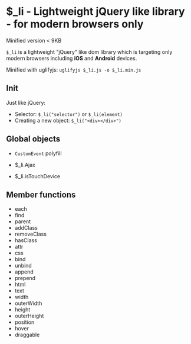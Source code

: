 $_li - Lightweight jQuery like library - for modern browsers only
====

Minified version < 9KB

`$_li` is a lightweight "jQuery" like dom library which is targeting only modern browsers including __iOS__  and __Android__ devices.

Minified with uglifyjs: `uglifyjs $_li.js -o $_li.min.js`


## Init

Just like jQuery:
 * Selector: `$_li("selector")` or `$_li(element)`
 * Creating a new object: `$_li("<div></div>")`

## Global objects

* `CustomEvent` polyfill

* $_li.Ajax
* $_li.isTouchDevice

## Member functions

* each
* find
* parent
* addClass
* removeClass
* hasClass
* attr
* css
* bind
* unbind
* append
* prepend
* html
* text
* width
* outerWidth
* height
* outerHeight
* position
* hover
* draggable